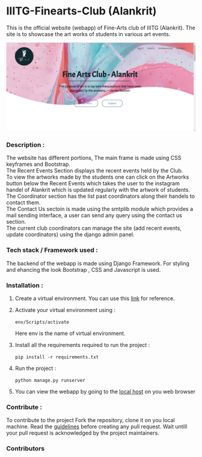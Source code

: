 # IIITG-Finearts-Club (Alankrit)

This is the official website (webapp) of Fine-Arts club of IIITG (Alankrit). The site is to showcase the art works of students in various art events. 

![Alt text]( ./media/pictures/main.png "Main page of website")


### Description :
The website has different portions, The main frame is made using CSS keyframes and Bootstrap. \
The Recent Events Section displays the recent events held by the Club.\
To view the artworks made by the students one can click on the Artworks button below the Recent Events which takes the user to the instagram handel of Alankrit which is updated regularly with the artwork of students. \
The Coordinator section has the list past coordinators along their handels to contact them. \
The Contact Us sectoin is made using the smtplib module which provides a mail sending interface, a user can send any query using the contact us section. \
The current club coordinators can manage the site (add recent events, update coordinators) using the django admin panel. 



### Tech stack / Framework used : 
The backend of the webapp is made using Django Framework. For styling and ehancing the look Bootstrap , CSS and Javascript is used.

### Installation :

1. Create a virtual environment. You can use this [link](https://docs.python.org/3/library/venv.html) for reference.

2. Activate your virtual environment using : 
    
    ```env/Scripts/activate``` 
    
    Here env is the name of virtual environment.

3. Install all the requirements required to run the project : 
    
    ```pip install -r requirements.txt```

4. Run the project : 
    
    ```python manage.py runserver```

5. You can view the webapp by going to the [local host](http://127.0.0.1:8000/) on you web browser



### Contribute :
To contribute to the project Fork the repository, clone it on you local machine. Read the [guidelines](https://github.com/IIITG-Open-Source/Guidelines) before creating any pull request. 
Wait untill your pull request is acknowledged by the project maintainers.

### Contributors
